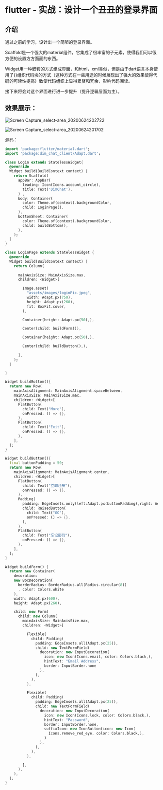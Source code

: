 # flutter - 实战：设计一个丑丑的登录界面

## 介绍

通过之前的学习，设计出一个简陋的登录界面。

Scaffold是一个强大的material组件，它集成了很丰富的子元素，使得我们可以很方便的设置方方面面的东西。

Widget用一种嵌套的方式组成界面，和html，xml类似，但是由于dart语言本身使用了{}组织代码块的方式（这种方式在一些用途的时候展现出了强大的效果使得代码的可读性提高）致使代码组织上显得累赘和冗余，影响代码阅读。

接下来将会对这个界面进行进一步提升（提升逻辑层面为主）。

## 效果展示：

![Screen Capture_select-area_20200624202722](https://gitee.com/howin98/DimChat/raw/master/Dimchat-Doc/img/Screen%20Capture_select-area_20200624202722-1593001672594.png)



![Screen Capture_select-area_20200624201702](https://gitee.com/howin98/DimChat/raw/master/Dimchat-Doc/img/Screen%20Capture_select-area_20200624201702-1593001664982.png)

源码：

```dart
import 'package:flutter/material.dart';
import 'package:dim_chat_client/Adapt.dart';

class Login extends StatelessWidget{
  @override
  Widget build(BuildContext context) {
    return Scaffold(
      appBar: AppBar(
        leading: Icon(Icons.account_circle),
        title: Text('DimChat'),
      ) ,
      body: Container(
        color: Theme.of(context).backgroundColor,
        child: LoginPage(),
      ),
      bottomSheet: Container(
        color: Theme.of(context).backgroundColor,
        child: buildBottom(),
      ),
    );
  }
}

class LoginPage extends StatelessWidget {
  @override
  Widget build(BuildContext context) {
    return Column(
      
      mainAxisSize: MainAxisSize.max,
      children: <Widget>[

        Image.asset(
          "assets/images/loginPic.jpeg",
          width: Adapt.px(750),
          height: Adapt.px(260),
          fit: BoxFit.cover,
        ),

        Container(height: Adapt.px(50),),

        Center(child: buildForm()),

        Container(height: Adapt.px(50),),

        Center(child: buildButton(),),
        
      ],
    );
  }

}

Widget buildBottom(){
  return new Row(
    mainAxisAlignment: MainAxisAlignment.spaceBetween,
    mainAxisSize: MainAxisSize.max,
    children: <Widget>[
      FlatButton(
        child: Text("More"),
        onPressed: () => {},
      ),
      FlatButton(
        child: Text("Exit"),
        onPressed: () => {},
      ),
    ],
  );
}

Widget buildButton(){
  final buttonPadding = 50;
  return new Row(
    mainAxisAlignment: MainAxisAlignment.center,
    children: <Widget>[
      FlatButton(
        child: Text("立即注册"),
        onPressed: () => {},
      ),
      Padding(
        padding: EdgeInsets.only(left:Adapt.px(buttonPadding),right: Adapt.px(buttonPadding)),
        child: RaisedButton(
          child: Text("GO"),
          onPressed: () => {},
        ),
      ),
      FlatButton(
        child: Text("忘记密码"),
        onPressed: () => {},
      ),
    ],
  );
}

Widget buildForm() {
  return new Container(
    decoration:
    new BoxDecoration(
      borderRadius: BorderRadius.all(Radius.circular(8))
      , color: Colors.white
    ),
    width: Adapt.px(600),
    height: Adapt.px(260),

    child: new Form(
      child: new Column(
        mainAxisSize: MainAxisSize.max,
        children: <Widget>[

          Flexible(
            child: Padding(
              padding: EdgeInsets.all(Adapt.px(25)),
              child: new TextFormField(
                decoration: new InputDecoration(
                  icon: new Icon(Icons.email, color: Colors.black,),
                  hintText: "Email Address",
                  border: InputBorder.none
                ),
              ),
            ),
          ),

          Flexible(
            child: Padding(
              padding: EdgeInsets.all(Adapt.px(25)),
              child: new TextFormField(
                decoration: new InputDecoration(
                  icon: new Icon(Icons.lock, color: Colors.black,),
                  hintText: "Password",
                  border: InputBorder.none,
                  suffixIcon: new IconButton(icon: new Icon(
                    Icons.remove_red_eye, color: Colors.black,),
                  )
                ),
              ),
            ),
          ),

        ],
      ),
    ),
  );
}
```

